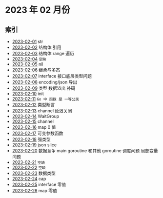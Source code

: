 # 2023 年 02 月份

## 索引

- [2023-02-01](./01/README.md) str
- [2023-02-02](./02/README.md) 结构体 引用
- [2023-02-03](./03/README.md) 结构体 range 遍历
- [2023-02-04](#) `空缺`
- [2023-02-05](./05/README.md) nil
- [2023-02-06](./06/README.md) 继承与多态
- [2023-02-07](./07/README.md) interface 接口底层类型问题
- [2023-02-08](./08/README.md) encoding/json 导出
- [2023-02-09](./09/README.md) 类型 数据溢出 补码
- [2023-02-10](./10/README.md) init
- [2023-02-11](./11/README.md) `Go 中 函数 是 一等公民`
- [2023-02-12](./12/README.md) 类型断言
- [2023-02-13](./13/README.md) channel 延迟关闭
- [2023-02-14](./14/README.md) WaitGroup
- [2023-02-15](./15/README.md) channel
- [2023-02-16](./16/README.md) map 0 值
- [2023-02-17](./17/README.md) 可变参数函数
- [2023-02-18](./18/README.md) 强类型
- [2023-02-19](./19/README.md) json slice
- [2023-02-20](./20/README.md) 数据竞争 main goroutine 和其他 goroutine 调度问题 局部变量问题
- [2023-02-21](#) `空缺`
- [2023-02-22](#) `空缺`
- [2023-02-23](./23/README.md) 数据类型
- [2023-02-24](./24/README.md) cap
- [2023-02-25](./25/README.md) interface 零值
- [2023-02-26](./26/README.md) map 零值
